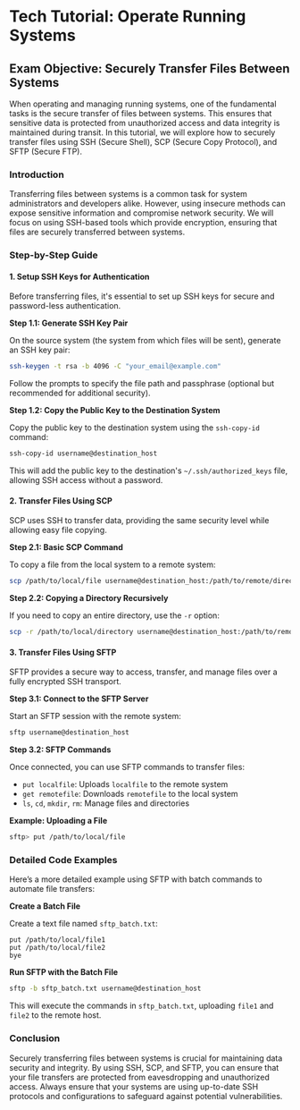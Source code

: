 # Tech Tutorial: Operate Running Systems

## Exam Objective: Securely Transfer Files Between Systems

When operating and managing running systems, one of the fundamental tasks is the secure transfer of files between systems. This ensures that sensitive data is protected from unauthorized access and data integrity is maintained during transit. In this tutorial, we will explore how to securely transfer files using SSH (Secure Shell), SCP (Secure Copy Protocol), and SFTP (Secure FTP).

### Introduction

Transferring files between systems is a common task for system administrators and developers alike. However, using insecure methods can expose sensitive information and compromise network security. We will focus on using SSH-based tools which provide encryption, ensuring that files are securely transferred between systems.

### Step-by-Step Guide

#### 1. Setup SSH Keys for Authentication

Before transferring files, it's essential to set up SSH keys for secure and password-less authentication. 

**Step 1.1: Generate SSH Key Pair**

On the source system (the system from which files will be sent), generate an SSH key pair:

```bash
ssh-keygen -t rsa -b 4096 -C "your_email@example.com"
```

Follow the prompts to specify the file path and passphrase (optional but recommended for additional security).

**Step 1.2: Copy the Public Key to the Destination System**

Copy the public key to the destination system using the `ssh-copy-id` command:

```bash
ssh-copy-id username@destination_host
```

This will add the public key to the destination's `~/.ssh/authorized_keys` file, allowing SSH access without a password.

#### 2. Transfer Files Using SCP

SCP uses SSH to transfer data, providing the same security level while allowing easy file copying.

**Step 2.1: Basic SCP Command**

To copy a file from the local system to a remote system:

```bash
scp /path/to/local/file username@destination_host:/path/to/remote/directory
```

**Step 2.2: Copying a Directory Recursively**

If you need to copy an entire directory, use the `-r` option:

```bash
scp -r /path/to/local/directory username@destination_host:/path/to/remote/directory
```

#### 3. Transfer Files Using SFTP

SFTP provides a secure way to access, transfer, and manage files over a fully encrypted SSH transport.

**Step 3.1: Connect to the SFTP Server**

Start an SFTP session with the remote system:

```bash
sftp username@destination_host
```

**Step 3.2: SFTP Commands**

Once connected, you can use SFTP commands to transfer files:

- `put localfile`: Uploads `localfile` to the remote system
- `get remotefile`: Downloads `remotefile` to the local system
- `ls`, `cd`, `mkdir`, `rm`: Manage files and directories

**Example: Uploading a File**

```bash
sftp> put /path/to/local/file
```

### Detailed Code Examples

Here’s a more detailed example using SFTP with batch commands to automate file transfers:

**Create a Batch File**

Create a text file named `sftp_batch.txt`:

```
put /path/to/local/file1
put /path/to/local/file2
bye
```

**Run SFTP with the Batch File**

```bash
sftp -b sftp_batch.txt username@destination_host
```

This will execute the commands in `sftp_batch.txt`, uploading `file1` and `file2` to the remote host.

### Conclusion

Securely transferring files between systems is crucial for maintaining data security and integrity. By using SSH, SCP, and SFTP, you can ensure that your file transfers are protected from eavesdropping and unauthorized access. Always ensure that your systems are using up-to-date SSH protocols and configurations to safeguard against potential vulnerabilities.